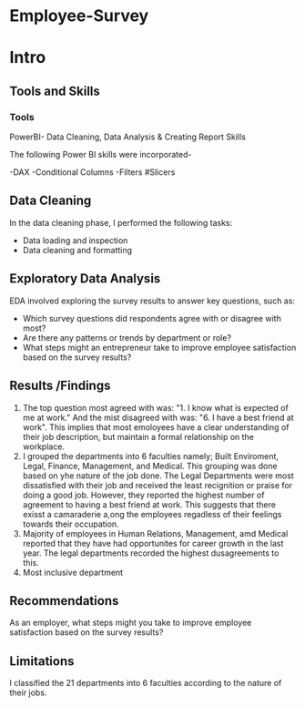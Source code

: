 # Employee-Survey
# Intro




## Tools and Skills
### Tools

PowerBI- Data Cleaning, Data Analysis & Creating Report
Skills

The following Power BI skills were incorporated-

-DAX
-Conditional Columns
-Filters
#Slicers

## Data Cleaning

In the data cleaning phase, I performed the following tasks:

- Data loading and inspection
- Data cleaning and formatting

## Exploratory Data Analysis

EDA involved exploring the survey results to answer key questions, such as: 

- Which survey questions did respondents agree with or disagree with most?
- Are there any patterns or trends by department or role?
- What steps might an entrepreneur take to improve employee satisfaction based on the survey results?

## Results /Findings
1. The top question most agreed with was: "1. I know what is expected of me at work." And the mist disagreed with was: "6. I have a best friend at work". This implies that most emoloyees have a clear understanding of their job description, but maintain a formal relationship on the workplace.
2. I grouped the departments into 6 faculties namely; Built Enviroment, Legal, Finance, Management, and Medical. This grouping was done based on yhe nature of the job done. The Legal Departments were most dissatisfied with their job and received the least recignition or praise for doing a good job. However, they reported the highest number of agreement to having a best friend at work. This suggests that there exisst a camaraderie a,ong the employees regadless of their feelings towards their occupation.
3. Majority of employees in Human Relations, Management, amd Medical reported that they have had opportunites for career growth in the last year. The legal departments recorded the highest dusagreements to this.
4. Most inclusive department

## Recommendations
As an employer, what steps might you take to improve employee satisfaction based on the survey results?

## Limitations
I classified the 21 departments into 6 faculties according to the nature of their jobs.

